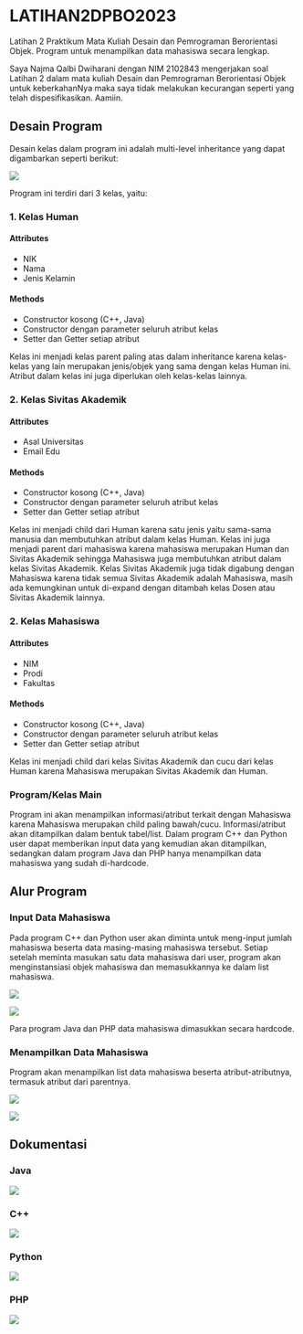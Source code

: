 # LATIHAN2DPBO2023
Latihan 2 Praktikum Mata Kuliah Desain dan Pemrograman Berorientasi Objek.
Program untuk menampilkan data mahasiswa secara lengkap.

Saya Najma Qalbi Dwiharani dengan NIM 2102843 mengerjakan soal Latihan 2 dalam mata kuliah Desain dan Pemrograman Berorientasi Objek untuk keberkahanNya maka saya tidak melakukan kecurangan seperti yang telah dispesifikasikan. Aamiin.

## Desain Program

Desain kelas dalam program ini adalah multi-level inheritance yang dapat digambarkan seperti berikut:

  <img
  src="desain.png"
  style="display: inline-block; margin: 0 auto; max-width: 300px">

Program ini terdiri dari 3 kelas, yaitu:

### 1. Kelas Human
#### Attributes
- NIK
- Nama
- Jenis Kelamin

#### Methods
- Constructor kosong (C++, Java)
- Constructor dengan parameter seluruh atribut kelas
- Setter dan Getter setiap atribut

Kelas ini menjadi kelas parent paling atas dalam inheritance karena kelas-kelas yang lain merupakan jenis/objek yang sama dengan kelas Human ini. Atribut dalam kelas ini juga diperlukan oleh kelas-kelas  lainnya.
 
### 2. Kelas Sivitas Akademik
#### Attributes
- Asal Universitas
- Email Edu

#### Methods
- Constructor kosong (C++, Java)
- Constructor dengan parameter seluruh atribut kelas
- Setter dan Getter setiap atribut

Kelas ini menjadi child dari Human karena satu jenis yaitu sama-sama manusia dan membutuhkan atribut dalam kelas Human. Kelas ini juga menjadi parent dari mahasiswa karena mahasiswa merupakan Human dan Sivitas Akademik sehingga Mahasiswa juga membutuhkan atribut dalam kelas Sivitas Akademik. Kelas Sivitas Akademik juga tidak digabung dengan Mahasiswa karena tidak semua Sivitas Akademik adalah Mahasiswa, masih ada kemungkinan untuk di-expand dengan ditambah kelas Dosen atau Sivitas Akademik lainnya.

### 2. Kelas Mahasiswa
#### Attributes
- NIM
- Prodi
- Fakultas

#### Methods
- Constructor kosong (C++, Java)
- Constructor dengan parameter seluruh atribut kelas
- Setter dan Getter setiap atribut

Kelas ini menjadi child dari kelas Sivitas Akademik dan cucu dari kelas Human karena Mahasiswa merupakan Sivitas Akademik dan Human.

### Program/Kelas Main

Program ini akan menampilkan informasi/atribut terkait dengan Mahasiswa karena Mahasiswa merupakan child paling bawah/cucu. Informasi/atribut akan ditampilkan dalam bentuk tabel/list. Dalam program C++ dan Python user dapat memberikan input data yang kemudian akan ditampilkan, sedangkan dalam program Java dan PHP hanya menampilkan data mahasiswa yang sudah di-hardcode.

## Alur Program

### Input Data Mahasiswa
Pada program C++ dan Python user akan diminta untuk meng-input jumlah mahasiswa beserta data masing-masing mahasiswa tersebut. Setiap setelah meminta masukan satu data mahasiswa dari user, program akan menginstansiasi objek mahasiswa dan memasukkannya ke dalam list mahasiswa.

  <img
  src="CPP/ss/input_code.png"
  style="display: inline-block; margin: 0 auto; max-width: 300px">
  
  <img
  src="CPP/ss/input.png"
  style="display: inline-block; margin: 0 auto; max-width: 300px">
  
Para program Java dan PHP data mahasiswa dimasukkan secara hardcode.

### Menampilkan Data Mahasiswa
Program akan menampilkan list data mahasiswa beserta atribut-atributnya, termasuk atribut dari parentnya.

  <img
  src="CPP/ss/hasil_code.png"
  style="display: inline-block; margin: 0 auto; max-width: 300px">
  
  <img
  src="CPP/ss/hasil.png"
  style="display: inline-block; margin: 0 auto; max-width: 300px">

## Dokumentasi

### Java

  <img
  src="Java/ss/hasil.png"
  style="display: inline-block; margin: 0 auto; max-width: 300px">

### C++

  <img
  src="CPP/ss/hasil.png"
  style="display: inline-block; margin: 0 auto; max-width: 300px">

### Python

  <img
  src="Python/ss/hasil.png"
  style="display: inline-block; margin: 0 auto; max-width: 300px">

### PHP

  <img
  src="PHP/ss/hasil.png"
  style="display: inline-block; margin: 0 auto; max-width: 300px">
